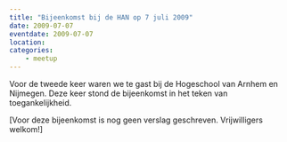 ```yaml
---
title: "Bijeenkomst bij de HAN op 7 juli 2009"
date: 2009-07-07
eventdate: 2009-07-07
location: 
categories: 
    - meetup
---
```

Voor de tweede keer waren we te gast bij de Hogeschool van Arnhem en Nijmegen. Deze keer stond de bijeenkomst in het teken van toegankelijkheid.

[Voor deze bijeenkomst is nog geen verslag geschreven. Vrijwilligers welkom!]